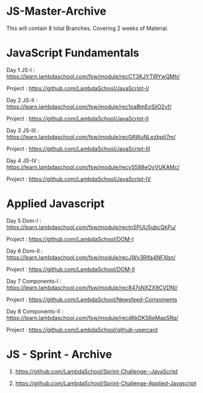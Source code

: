 # JS-Master-Archive
This will contain 8 total Branches. Covering 2 weeks of Material. 

# JavaScript Fundamentals

Day 1 JS-I : https://learn.lambdaschool.com/fsw/module/recCT3KJYTIRYwQMh/

  Project : https://github.com/LambdaSchool/JavaScript-I/
  
Day 2 JS-II : https://learn.lambdaschool.com/fsw/module/rec1oaBmEoSilO2yf/

  Project : https://github.com/LambdaSchool/JavaScript-II
  
Day 3 JS-III : https://learn.lambdaschool.com/fsw/module/rec0AWuNLezbpit7m/

  Project : https://github.com/LambdaSchool/JavaScript-III
  
Day 4 JS-IV : https://learn.lambdaschool.com/fsw/module/recyS588eOvVUKAMc/
  
  Project : https://github.com/LambdaSchool/JavaScript-IV

# Applied Javascript

Day 5 Dom-I : https://learn.lambdaschool.com/fsw/module/rectn5PUU5ubcQkPu/
  
  Project : https://github.com/LambdaSchool/DOM-I
 
Day 6 Dom-II : https://learn.lambdaschool.com/fsw/module/recJWv3RIfa4NFXbn/
  
  Project : https://github.com/LambdaSchool/DOM-II
  
Day 7 Components-I : https://learn.lambdaschool.com/fsw/module/rec847sNXZX9CVDNl/
  
  Project : https://github.com/LambdaSchool/Newsfeed-Components
  
Day 8 Components-II : https://learn.lambdaschool.com/fsw/module/recd6kDKS6eMapSRq/
  
  Project : https://github.com/LambdaSchool/github-usercard
  
# JS - Sprint - Archive 

1) https://github.com/LambdaSchool/Sprint-Challenge--JavaScript

2) https://github.com/LambdaSchool/Sprint-Challenge-Applied-Javascript
